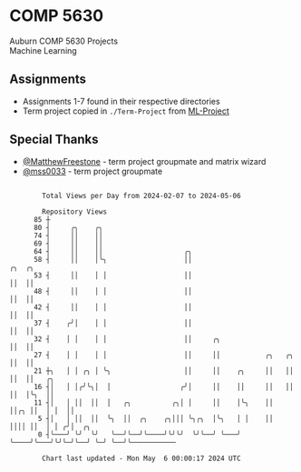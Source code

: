 # COMP 5630
Auburn COMP 5630 Projects  
Machine Learning

## Assignments
- Assignments 1-7 found in their respective directories
- Term project copied in `./Term-Project` from [ML-Project](https://github.com/wumphlett/ML-Project)

## Special Thanks
- [@MatthewFreestone](https://github.com/MatthewFreestone) - term project groupmate and matrix wizard
- [@mss0033](https://github.com/mss0033) - term project groupmate

```

        Total Views per Day from 2024-02-07 to 2024-05-06

        Repository Views
      85 ┼
      80 ┤     ╭╮    ╭╮
      74 ┤     ││    ││
      69 ┤     ││    ││
      64 ┤     ││    ││                    ╭╮
      58 ┤     ││    │╰╮                   ││                            ╭╮  ╭╮
      53 ┤     ││    │ │                   ││                            ││  ││
      48 ┤     ││    │ │                   ││                            ││  ││
      42 ┤     ││    │ │                   ││                            ││  ││
      37 ┤    ╭╯│    │ │                   ││                            ││  ││
      32 ┤    │ │    │ │                   ││     ╭╮                     ││  ││
      27 ┤    │ │    │ │                   ││     ││           ╭╮   ╭╮   ││  ││
      21 ┼╮   │ │ ╭╮ │ ╰╮                  ││     ││    ╭╮     ││   ││   ││  ││   ╭╮
      16 ┤│   │ │╭╯╰╮│  │                 ╭╯│     ││    ││     ││   ││   ││  │╰╮  ││
      11 ┤│   │ ││  ││  │   ╭╮          ╭╮│ │     ││    │╰╮    ││   ││╭╮ ││  │ │  ││
       5 ┤│   │ ││  ││  ╰╮  ││  ╭╮    ╭╮│││ ╰╮╭╮  │╰╮   │ │    ││   ││││ ││  │ │ ╭╯│  ╭╮
       0 ┤╰───╯ ╰╯  ╰╯   ╰──╯╰──╯╰────╯╰╯╰╯  ╰╯╰──╯ ╰───╯ ╰────╯╰───╯╰╯╰─╯╰──╯ ╰─╯ ╰──╯╰───────────

        Chart last updated - Mon May  6 00:00:17 2024 UTC
        
```
